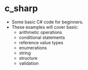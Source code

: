# c_sharp
 - Some basic C# code for beginners. 
 - These examples will cover basic:
   - arithmetic operations
   - conditional statements
   - reference value types
   - enumerations
   - string
   - structure 
   - validation
   
